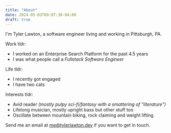 ```yaml
---
title: "About"
date: 2024-05-03T09:07:30-04:00
draft: true
---
```


I'm Tyler Lawton, a software engineer living and working in Pittsburgh, PA.

Work tldr:

- I worked on an Enterprise Search Platform for the past 4.5 years
- I was what people call a _Fullstack Software Engineer_

Life tldr:

- I recently got engaged
- I have two cats

Interests tldr:

- Avid reader _(mostly pulpy sci-fi/fantasy with a smattering of "literature")_
- Lifelong musician, mostly upright bass but other stuff too
- Oscillate between mountain biking, rock claiming and weight lifting

Send me an email at me@tylerlawton.dev if you want to get in touch.

